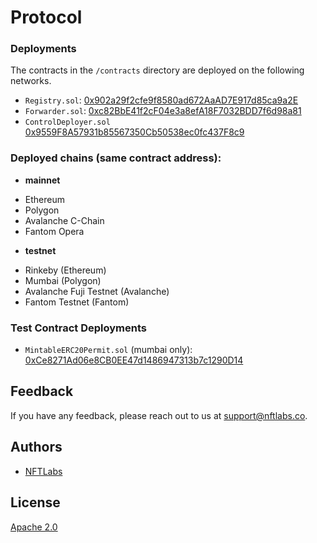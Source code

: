 # Protocol

### Deployments
The contracts in the `/contracts` directory are deployed on the following networks.
- `Registry.sol`: [0x902a29f2cfe9f8580ad672AaAD7E917d85ca9a2E](https://etherscan.io/address/0x902a29f2cfe9f8580ad672AaAD7E917d85ca9a2E#code)
- `Forwarder.sol`: [0xc82BbE41f2cF04e3a8efA18F7032BDD7f6d98a81](https://etherscan.io/address/0xc82BbE41f2cF04e3a8efA18F7032BDD7f6d98a81#code)
- `ControlDeployer.sol` [0x9559F8A57931b85567350Cb50538ec0fc437F8c9](https://etherscan.io/address/0x9559F8A57931b85567350Cb50538ec0fc437F8c9#code)

### Deployed chains (same contract address):
- **mainnet**
* Ethereum
* Polygon
* Avalanche C-Chain
* Fantom Opera

- **testnet**
* Rinkeby (Ethereum)
* Mumbai (Polygon)
* Avalanche Fuji Testnet (Avalanche)
* Fantom Testnet (Fantom)

### Test Contract Deployments
- `MintableERC20Permit.sol` (mumbai only): [0xCe8271Ad06e8CB0EE47d1486947313b7c1290D14](https://mumbai.polygonscan.com/address/0xCe8271Ad06e8CB0EE47d1486947313b7c1290D14#code)


## Feedback

If you have any feedback, please reach out to us at support@nftlabs.co.

## Authors

- [NFTLabs](https://github.com/nftlabs)

## License

[Apache 2.0](https://www.apache.org/licenses/LICENSE-2.0.txt)
